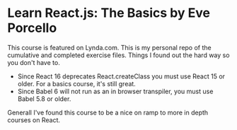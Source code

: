 # Learn React.js: The Basics by Eve Porcello

This course is featured on Lynda.com.  This is my personal repo of the cumulative and completed exercise files.  Things I found out the hard way so you don't have to.  

* Since React 16 deprecates React.createClass you must use React 15 or older.  For a basics course, it's still great.
* Since Babel 6 will not run as an in browser transpiler, you must use Babel 5.8 or older.  

Generall I've found this course to be a nice on ramp to more in depth courses on React.
